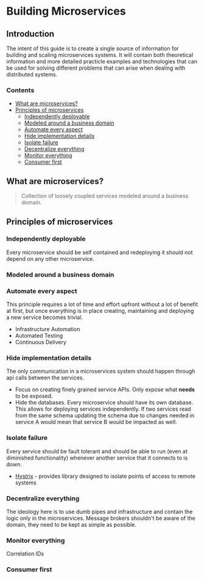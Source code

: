 # Building Microservices
## Introduction
The intent of this guide is to create a single source of information for building and scaling microservices systems. It will contain both theoretical information and more detailed practicle examples and technologies that can be used for solving different problems that can arise when dealing with distributed systems. 
### Contents
 - [What are microservices?](#what-are-microservices)
 - [Principles of microservices](#principles-of-microservices)
	 - [Independently deployable](#independently-deployable)
	 - [Modeled around a business domain](#modeled-around-a-business-domain)
	 - [Automate every aspect](#automate-every-aspect)
	 - [Hide implementation details](#hide-implementation-details)
	 - [Isolate failure](#isolate-failure)
	 - [Decentralize everything](#decentralize-everything)
	 - [Monitor everything](#monitor-everything)
	 - [Consumer first](#consumer-first)
## What are microservices?

> Collection of loosely coupled services modeled around a business domain.

## Principles of microservices

 ### Independently deployable
 Every microservice should be self contained and redeploying it should not    depend on any other microservice. 
 ### Modeled around a business domain
 ### Automate every aspect
 This principle requires a lot of time and effort upfront without a lot of benefit at first, but once everything is in place creating, maintaining and deploying a new service becomes trivial.
 
 - Infrastructure Automation
 - Automated Testing
 - Continuous Delivery

 ### Hide implementation details
 The only communication in a microservices system should happen through api calls between the services.

 - Focus on creating finely grained service APIs. Only expose what **needs** to be exposed.
 - Hide the databases. Every microservice should have its own database. This allows for deploying services independently. If two services read from the same schema updating the schema due to changes needed in service A would mean that service B would be impacted as well.
 ### Isolate failure
 Every service should be fault tolerant and should be able to run (even at diminished functionality) whenever another service that it connects to is down.
 
 - [Hystrix](https://github.com/Netflix/hystrix) - provides library designed to isolate points of access to remote systems

 ### Decentralize everything
 The ideology here is to use dumb pipes and infrastructure and contain the logic only in the microservices. Message brokers shouldn't be aware of the domain, they need to be kept as simple as possible. 
 ### Monitor everything
 Correlation IDs
 ### Consumer first

<!--stackedit_data:
eyJoaXN0b3J5IjpbLTc0MDU2NzE2Miw0MjIxMDI3NjcsODYzNT
IwNTE4LC02MzY2MTkxODMsODQzNTI0MzQ3LDQ1MzI4MTMzMiwt
MTU2NzYyOTA3NSwtNDk1NTQxNjU4LC0xNDUxMDUyNTM4LDE1OD
A5MjkwNzcsMTI4OTY5OTM0OCwtMTE0NjY0MDc5OCwtMzgwMTUw
NjM1LDIwOTQxNTU2NjIsLTYzODkzMDQ4NSw3MjYyMzIyMjgsOT
QyNjAxMzkxLDE1ODkyNTA1NDYsMjAzMTkyNzIwNF19
-->